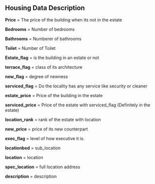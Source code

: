 ## Housing Data Description

**Price** = The price of the building when its not in the estate

**Bedrooms** = Number of bedrooms

**Bathrooms** = Numberer of bathrooms

**Toilet** = Number of Toilet

**Estate_flag** = is the building in an estate or not

**terrace_flag** = class of its architecture

**new_flag** = degree of newness

**serviced_flag** = Do the locality has any service like security or cleaner

**estate_price** = Price of the building in the estate

**serviced_price** = Price of the estate with serviced_flag (Definitely in the estate)

**location_rank** = rank of the estate with location

**new_price** = price of its new counterpart

**exec_flag** = level of how executive it is.

**locationbed** = sub_location

**location** = location

**spec_location** = full location address

**description** = description
